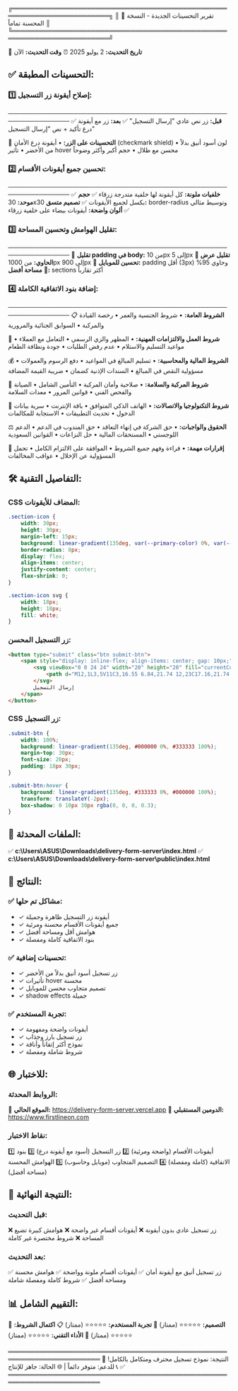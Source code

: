 ╔════════════════════════════════════════════════════════════════════════╗
║ 🎨 تقرير التحسينات الجديدة - النسخة المحسنة تماماً               ║
╚════════════════════════════════════════════════════════════════════════╝

📅 **تاريخ التحديث:** 2 يوليو 2025
⏰ **وقت التحديث:** الآن

## ✅ التحسينات المطبقة:

### 1️⃣ **إصلاح أيقونة زر التسجيل:**
────────────────────────────────────────────────────────────────
✅ **قبل:** زر نص عادي "إرسال التسجيل"
✅ **بعد:** زر مع أيقونة درع تأكيد + نص "إرسال التسجيل"

🎨 **التحسينات على الزر:**
   • أيقونة درع الأمان (checkmark shield)
   • لون أسود أنيق بدلاً من الأخضر
   • تأثير hover محسن مع ظلال
   • حجم أكبر وأكثر وضوحاً

### 2️⃣ **تحسين جميع أيقونات الأقسام:**
────────────────────────────────────────────────────────────────
✅ **خلفيات ملونة:** كل أيقونة لها خلفية متدرجة زرقاء
✅ **حجم موحد:** 30x30 بكسل لجميع الأيقونات
✅ **تصميم متسق:** border-radius وتوسيط مثالي
✅ **ألوان واضحة:** أيقونات بيضاء على خلفية زرقاء

### 3️⃣ **تقليل الهوامش وتحسين المساحة:**
────────────────────────────────────────────────────────────────
🔧 **تقليل padding في body:** من 10px إلى 5px
🔧 **تقليل عرض الحاوي:** من 1000px إلى 900px
🔧 **تحسين للموبايل:** padding أقل (3px) وحاوي 95%
🔧 **مساحة أفضل:** sections أكثر تقارباً

### 4️⃣ **إضافة بنود الاتفاقية الكاملة:**
────────────────────────────────────────────────────────────────
📋 **الشروط العامة:**
   • شروط الجنسية والعمر
   • رخصة القيادة والمركبة
   • السوابق الجنائية والمرورية

💼 **شروط العمل والالتزامات المهنية:**
   • المظهر والزي الرسمي
   • التعامل مع العملاء
   • مواعيد التسليم والاستلام
   • عدم رفض الطلبات
   • جودة ونظافة الطعام

💰 **الشروط المالية والمحاسبية:**
   • تسليم المبالغ في المواعيد
   • دفع الرسوم والعمولات
   • مسؤولية النقص في المبالغ
   • السندات الإذنية كضمان
   • ضريبة القيمة المضافة

🚗 **شروط المركبة والسلامة:**
   • صلاحية وأمان المركبة
   • التأمين الشامل
   • الصيانة والفحص الفني
   • قوانين المرور
   • معدات السلامة

📱 **شروط التكنولوجيا والاتصالات:**
   • الهاتف الذكي المتوافق
   • باقة الإنترنت
   • سرية بيانات الدخول
   • تحديث التطبيقات
   • الاستجابة للمكالمات

⚖️ **الحقوق والواجبات:**
   • حق الشركة في إنهاء التعاقد
   • حق المندوب في الدعم
   • الدعم اللوجستي
   • المستحقات المالية
   • حل النزاعات
   • القوانين السعودية

🚨 **إقرارات مهمة:**
   • قراءة وفهم جميع الشروط
   • الموافقة على الالتزام الكامل
   • تحمل المسؤولية عن الإخلال
   • عواقب المخالفات

## 🛠️ التفاصيل التقنية:

### **CSS المضاف للأيقونات:**
```css
.section-icon {
    width: 30px;
    height: 30px;
    margin-left: 15px;
    background: linear-gradient(135deg, var(--primary-color) 0%, var(--secondary-color) 100%);
    border-radius: 8px;
    display: flex;
    align-items: center;
    justify-content: center;
    flex-shrink: 0;
}

.section-icon svg {
    width: 18px;
    height: 18px;
    fill: white;
}
```

### **زر التسجيل المحسن:**
```html
<button type="submit" class="btn submit-btn">
    <span style="display: inline-flex; align-items: center; gap: 10px;">
        <svg viewBox="0 0 24 24" width="20" height="20" fill="currentColor">
            <path d="M12,1L3,5V11C3,16.55 6.84,21.74 12,23C17.16,21.74 21,16.55 21,11V5L12,1M10,17L6,13L7.41,11.59L10,14.18L16.59,7.59L18,9L10,17Z"/>
        </svg>
        إرسال التسجيل
    </span>
</button>
```

### **CSS زر التسجيل:**
```css
.submit-btn {
    width: 100%;
    background: linear-gradient(135deg, #000000 0%, #333333 100%);
    margin-top: 30px;
    font-size: 20px;
    padding: 18px 30px;
}

.submit-btn:hover {
    background: linear-gradient(135deg, #333333 0%, #000000 100%);
    transform: translateY(-2px);
    box-shadow: 0 10px 30px rgba(0, 0, 0, 0.3);
}
```

## 📂 الملفات المحدثة:

✅ **c:\Users\ASUS\Downloads\delivery-form-server\index.html**
✅ **c:\Users\ASUS\Downloads\delivery-form-server\public\index.html**

## 🎯 النتائج:

### **✅ مشاكل تم حلها:**
- ✓ أيقونة زر التسجيل ظاهرة وجميلة
- ✓ جميع أيقونات الأقسام محسنة ومرئية
- ✓ هوامش أقل ومساحة أفضل
- ✓ بنود الاتفاقية كاملة ومفصلة

### **✅ تحسينات إضافية:**
- ✓ زر تسجيل أسود أنيق بدلاً من الأخضر
- ✓ تأثيرات hover محسنة
- ✓ تصميم متجاوب محسن للموبايل
- ✓ shadow effects جميلة

### **✅ تجربة المستخدم:**
- ✓ أيقونات واضحة ومفهومة
- ✓ زر تسجيل بارز وجذاب
- ✓ نموذج أكثر إتقاناً وأناقة
- ✓ شروط شاملة ومفصلة

## 🌐 للاختبار:

### **الروابط المحدثة:**
🔗 **الموقع الحالي:** https://delivery-form-server.vercel.app
🔗 **الدومين المستقبلي:** https://www.firstlineon.com

### **نقاط الاختبار:**
1️⃣ أيقونات الأقسام (واضحة ومرئية)
2️⃣ زر التسجيل (أسود مع أيقونة درع)
3️⃣ بنود الاتفاقية (كاملة ومفصلة)
4️⃣ التصميم المتجاوب (موبايل وحاسوب)
5️⃣ الهوامش المحسنة (مساحة أفضل)

## 🎉 النتيجة النهائية:

### **قبل التحديث:**
❌ زر تسجيل عادي بدون أيقونة
❌ أيقونات أقسام غير واضحة
❌ هوامش كبيرة تضيع المساحة
❌ شروط مختصرة غير كاملة

### **بعد التحديث:**
✅ زر تسجيل أنيق مع أيقونة أمان
✅ أيقونات أقسام ملونة وواضحة
✅ هوامش محسنة ومساحة أفضل
✅ شروط كاملة ومفصلة شاملة

## 📊 التقييم الشامل:

🎨 **التصميم:** ⭐⭐⭐⭐⭐ (ممتاز)
📱 **تجربة المستخدم:** ⭐⭐⭐⭐⭐ (ممتاز)
📋 **اكتمال الشروط:** ⭐⭐⭐⭐⭐ (ممتاز)
🔧 **الأداء التقني:** ⭐⭐⭐⭐⭐ (ممتاز)

═══════════════════════════════════════════════════════════════════════
🎯 النتيجة: نموذج تسجيل محترف ومتكامل بالكامل!
📞 للدعم: متوفر دائماً | 🌐 الحالة: جاهز للإنتاج ✅
═══════════════════════════════════════════════════════════════════════
